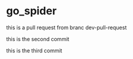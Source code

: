 # go_spider

this is a pull request from branc dev-pull-request

this is the second commit

this is the third commit
